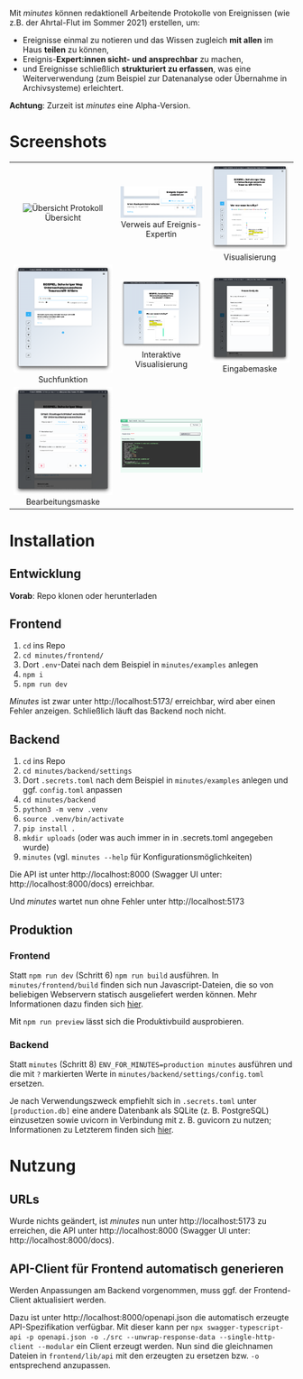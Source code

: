 Mit *minutes* können redaktionell Arbeitende Protokolle von Ereignissen (wie z.B. der Ahrtal-Flut im Sommer 2021) erstellen, um:

- Ereignisse einmal zu notieren und das Wissen zugleich **mit allen** im Haus **teilen** zu können,
- Ereignis-**Expert:innen sicht- und ansprechbar** zu machen,
- und Ereignisse schließlich **strukturiert zu erfassen**, was eine Weiterverwendung (zum Beispiel zur Datenanalyse oder Übernahme in Archivsysteme) erleichtert.

**Achtung**: Zurzeit ist *minutes* eine Alpha-Version.

# Screenshots

| | | |
|:-------------------------:|:-------------------------:|:-------------------------:|
|![Übersicht Protokoll](/screenshots/Übersicht.png?raw=true)  Übersicht |  ![Kontakt Ereignis-Expert:in](/screenshots/Kontakt.png?raw=true "Direkter Verweis im Ereignis auf Expert:in") Verweis auf Ereignis-Expertin|![Visualisierung](/screenshots/Visualisierung.png?raw=true "Protokoll: Visualisierung") Visualisierung |
|![Suchfunktion](/screenshots/Suchfunktion.png?raw=true "Suchen im Protokoll") Suchfunktion |  ![Visualisierte Suchergebnisse](/screenshots/Suche_Visualisierung.png?raw=true "Interaktive Visualisierung") Interaktive Visualisierung |![Eingabemaske](/screenshots/Eingabemaske.png?raw=true "Eingabemaske") Eingabemaske |
|![Bearbeitungsmaske](/screenshots/Bearbeitungsmaske.png?raw=true "Bearbeitungsmaske") Bearbeitungsmaske  |  ![Swagger UI für Beispiel-Endpunkt](/screenshots/API.png?raw=true "Modellierte API")| |


# Installation 

## Entwicklung

**Vorab**: Repo klonen oder herunterladen

## Frontend

1. `cd` ins Repo
2. `cd minutes/frontend/`
3. Dort `.env`-Datei nach dem Beispiel in `minutes/examples` anlegen
4. `npm i`
5. `npm run dev`

*Minutes* ist zwar unter http://localhost:5173/ erreichbar, wird aber einen Fehler anzeigen. Schließlich läuft das Backend noch nicht.

## Backend

1. `cd` ins Repo
2. `cd minutes/backend/settings`
3. Dort `.secrets.toml` nach dem Beispiel in `minutes/examples` anlegen und ggf. `config.toml` anpassen
4. `cd minutes/backend`
5. `python3 -m venv .venv` 
6. `source .venv/bin/activate`
7. `pip install .`
8. `mkdir uploads` (oder was auch immer in in .secrets.toml angegeben wurde)
9. `minutes` (vgl. `minutes --help` für Konfigurationsmöglichkeiten)

Die API ist unter http://localhost:8000 (Swagger UI unter: http://localhost:8000/docs) erreichbar. 

Und *minutes* wartet nun ohne Fehler unter http://localhost:5173
 

## Produktion

### Frontend

Statt `npm run dev` (Schritt 6) `npm run build` ausführen.  In `minutes/frontend/build` finden sich nun Javascript-Dateien, die so von beliebigen Webservern statisch ausgeliefert werden können. Mehr Informationen dazu finden sich [hier](https://kit.svelte.dev/docs/adapters#supported-environments-static-sites).

Mit `npm run preview` lässt sich die Produktivbuild ausprobieren. 

### Backend

Statt `minutes` (Schritt 8) `ENV_FOR_MINUTES=production minutes` ausführen und die mit `?` markierten Werte in `minutes/backend/settings/config.toml` ersetzen.

Je nach Verwendungszweck empfiehlt sich in `.secrets.toml` unter `[production.db]` eine andere Datenbank als SQLite (z. B. PostgreSQL) einzusetzen sowie uvicorn in Verbindung mit z. B. guvicorn zu nutzen; Informationen zu Letzterem finden sich [hier](https://fastapi.tiangolo.com/deployment/server-workers/).


# Nutzung

## URLs

Wurde nichts geändert, ist *minutes* nun unter http://localhost:5173 zu erreichen, die API unter http://localhost:8000 (Swagger UI unter: http://localhost:8000/docs).

## API-Client für Frontend automatisch generieren
 
Werden Anpassungen am Backend vorgenommen, muss ggf. der Frontend-Client aktualisiert werden. 

Dazu ist unter http://localhost:8000/openapi.json die automatisch erzeugte API-Spezifikation verfügbar. Mit dieser kann per `npx swagger-typescript-api -p openapi.json -o ./src --unwrap-response-data --single-http-client --modular` ein Client erzeugt werden. Nun sind die gleichnamen Dateien in `frontend/lib/api` mit den erzeugten zu ersetzen bzw. `-o` entsprechend anzupassen.
